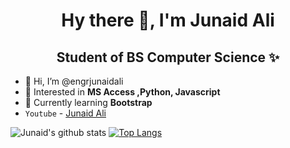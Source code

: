 <p align="center"> <h1 align="center"> Hy there 👋, I'm Junaid Ali </h1> </p>
<p align="center">
<p align="center"> <h2 align="center"> Student of BS Computer Science ✨</h2> </p>


- 👋 Hi, I’m @engrjunaidali
- 👀 Interested in **MS Access ,Python, Javascript**
- 🌱 Currently learning **Bootstrap**
- `Youtube` - [Junaid Ali](https://www.youtube.com/channel/UC7hWEeEFoZWbhu9qlGQWdLQ?sub_confirmation=1)

![Junaid's github stats](https://github-readme-stats.vercel.app/api?username=engrjunaidali&show_icons=true&theme=midnight-purple)
[![Top Langs](https://github-readme-stats.vercel.app/api/top-langs/?username=engrjunaidali&theme=midnight-purple&langs_count=8)](https://github.com/engrjunaidali/github-readme-stats)


<!---
engrjunaidali/engrjunaidali is a ✨ special ✨ repository because its `README.md` (this file) appears on your GitHub profile.
You can click the Preview link to take a look at your changes.
--->


